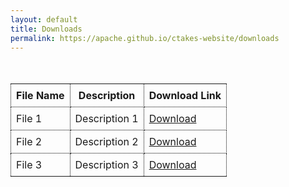 ```yaml
---
layout: default
title: Downloads
permalink: https://apache.github.io/ctakes-website/downloads
---
```


<div class="center-table-container">
    <table class="center-table">
        <tr>
            <th style="border-bottom: 1px dotted #000;">File Name</th>
            <th style="border-bottom: 1px dotted #000;">Description</th>
            <th style="border-bottom: 1px dotted #000;">Download Link</th>
        </tr>
        <tr>
            <td style="border-bottom: 1px dotted #000;">File 1</td>
            <td style="border-bottom: 1px dotted #000;">Description 1</td>
            <td style="border-bottom: 1px dotted #000;"><a href="/path/to/file1">Download</a></td>
        </tr>
        <tr>
            <td style="border-bottom: 1px dotted #000;">File 2</td>
            <td style="border-bottom: 1px dotted #000;">Description 2</td>
            <td style="border-bottom: 1px dotted #000;"><a href="/path/to/file2">Download</a></td>
        </tr>
        <tr>
            <td style="border-bottom: 1px dotted #000;">File 3</td>
            <td style="border-bottom: 1px dotted #000;">Description 3</td>
            <td style="border-bottom: 1px dotted #000;"><a href="/path/to/file3">Download</a></td>
        </tr>
    </table>
</div>


<style>
.center-table-container {
  padding-top: 20px;
  display: flex;
  justify-content: center;
}

.center-table {
  border-collapse: collapse;
  width: 100%;
  max-width: 600px;
}

th, td {
  border: 1px dotted #000;
  padding: 8px;
}
</style>
